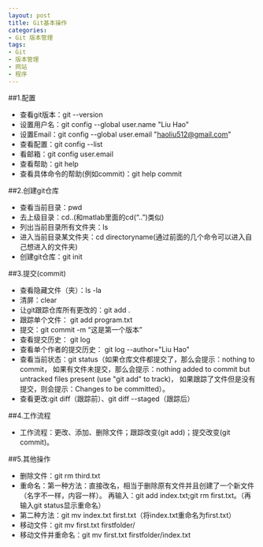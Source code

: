 ```yaml
---
layout: post
title: Git基本操作
categories:
- Git 版本管理
tags:
- Git
- 版本管理
- 网站
- 程序
---
```

##1.配置
* 查看git版本：git --version
* 设置用户名：git config --global user.name "Liu Hao"
* 设置Email：git config --global user.email "haoliu512@gmail.com"
* 查看配置：git config --list
* 看邮箱：git config user.email
* 查看帮助：git help
* 查看具体命令的帮助(例如commit)：git help commit

##2.创建git仓库
* 查看当前目录：pwd
* 去上级目录：cd..(和matlab里面的cd(“..”)类似)
* 列出当前目录所有文件夹：ls
* 进入当前目录某文件夹：cd directoryname(通过前面的几个命令可以进入自己想进入的文件夹)
* 创建git仓库：git init

##3.提交(commit)
* 查看隐藏文件（夹）：ls -la
* 清屏：clear
* 让git跟踪仓库所有更改的：git add .
* 跟踪单个文件： git add program.txt
* 提交：git commit -m “这是第一个版本”
* 查看提交历史： git log
* 查看单个作者的提交历史： git log --author="Liu Hao"
* 查看当前状态：git status（如果仓库文件都提交了，那么会提示：nothing to commit，
如果有文件未提交，那么会提示：nothing added to commit but untracked files present (use "git add" to track)，
如果跟踪了文件但是没有提交，则会提示：Changes to be committed）。
* 查看更改:git diff（跟踪前）、git diff --staged（跟踪后）

##4.工作流程
* 工作流程：更改、添加、删除文件；跟踪改变(git add)；提交改变(git commit)。

##5.其他操作
* 删除文件：git rm third.txt
* 重命名：第一种方法：直接改名，相当于删除原有文件并且创建了一个新文件（名字不一样，内容一样）。
再输入：git add index.txt;git rm first.txt。（再输入git status显示重命名）
* 第二种方法：git mv index.txt first.txt（将index.txt重命名为first.txt）
* 移动文件：git mv first.txt firstfolder/
* 移动文件并重命名：git mv first.txt firstfolder/index.txt
